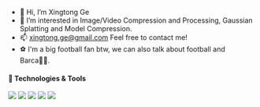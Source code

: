 - 👋 Hi, I’m Xingtong Ge
- 👀 I’m interested in Image/Video Compression and Processing, Gaussian Splatting and Model Compression.
- 📫 xingtong.ge@gmail.com Feel free to contact me!
- :soccer: I'm a big football fan btw, we can also talk about football and Barca:red_circle::large_blue_circle:.

<!---
XingtongGe/XingtongGe is a ✨ special ✨ repository because its `README.md` (this file) appears on your GitHub profile.
You can click the Preview link to take a look at your changes.
--->



#### 🔧 Technologies & Tools
![](https://img.shields.io/badge/Code-C++-informational?style=flat&logo=c++&logoColor=white&color=blue)
![](https://img.shields.io/badge/Code-Python-informational?style=flat&logo=python&logoColor=white&color=blue)
![](https://img.shields.io/badge/DL-PyTorch-informational?style=flat&logo=gnu-bash&logoColor=white&color=blue)
![](https://img.shields.io/badge/AI-CV-informational?style=flat&logo=gnu-bash&logoColor=white&color=blue)
![](https://img.shields.io/badge/OS-Linux-informational?style=flat&logo=linux&logoColor=white&color=blue)
